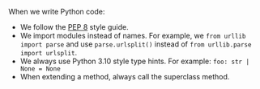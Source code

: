 When we write Python code:
- We follow the [PEP 8](https://pep8.org/) style guide.
- We import modules instead of names. For example, we `from urllib import parse` and use `parse.urlsplit()` instead of `from urllib.parse import urlsplit`.
- We always use Python 3.10 style type hints. For example: `foo: str | None = None`
- When extending a method, always call the superclass method.
